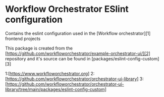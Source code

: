# Workflow Orchestrator ESlint configuration

Contains the eslint configuration used in the [Workflow orchestrator][1] frontend projects

This package is created from the [https://github.com/workfloworchestrator/example-orchestrator-ui/][2] repository and it's source can be found in [packages/eslint-config-custom][3]

1:[https://www.workfloworchestrator.org]
2:[https://github.com/workfloworchestrator/orchestrator-ui-library]
3:[https://github.com/workfloworchestrator/orchestrator-ui-library/tree/main/packages/eslint-config-custom]
